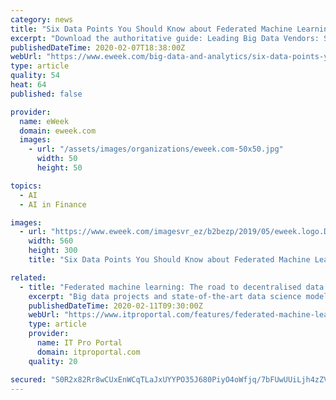 ```yaml
---
category: news
title: "Six Data Points You Should Know about Federated Machine Learning"
excerpt: "Download the authoritative guide: Leading Big Data Vendors: Solutions to Power Your Business IT decision-makers are using artificial intelligence (AI) and machine learning (ML) in big data projects and state-of-the-art data science models to obtain business objectives and efficiencies in use cases for financial services, health care ..."
publishedDateTime: 2020-02-07T18:38:00Z
webUrl: "https://www.eweek.com/big-data-and-analytics/six-data-points-you-should-know-about-federated-machine-learning"
type: article
quality: 54
heat: 64
published: false

provider:
  name: eWeek
  domain: eweek.com
  images:
    - url: "/assets/images/organizations/eweek.com-50x50.jpg"
      width: 50
      height: 50

topics:
  - AI
  - AI in Finance

images:
  - url: "https://www.eweek.com/imagesvr_ez/b2bezp/2019/05/eweek.logo.DataPoints-UPDATE_2.jpg?alias=social_image"
    width: 560
    height: 300
    title: "Six Data Points You Should Know about Federated Machine Learning"

related:
  - title: "Federated machine learning: The road to decentralised data collaboration"
    excerpt: "Big data projects and state-of-the-art data science models are using artificial intelligence (AI) and machine learning (ML) to drive innovation across financial services, healthcare, government and other sectors. Take the healthcare industry for example, which is expected to spend roughly $23 billion globally on big data analytics by 2023 ..."
    publishedDateTime: 2020-02-11T09:30:00Z
    webUrl: "https://www.itproportal.com/features/federated-machine-learning-the-road-to-decentralised-data-collaboration/"
    type: article
    provider:
      name: IT Pro Portal
      domain: itproportal.com
    quality: 20

secured: "S0R2x82Rr8wCUxEnWCqTLaJxUYYPO35J680PiyO4oWfjq/7bFUwUUiLjh4zZVKGbs2DueJ9E8fb+xU9xic8IQcJdMj+7pY0UVs8QPS2+XL0pu1h2rls42lIj7Cy+ZIl/lHyoQXGFeo3/1WlVlzWJ78ZaZ1ePo1BPOsOUqAm39Gs9WyZ8d6C/WSmesAEz33gkVIWYfsbwJCZjTmRW+FsuZ/bvxx9mQI1yeZo6mGb3Jrz80BpEnOmvElklUpS6wRzvqP9PArR73dZ3nFOoJvGutPsASrLD6FZ1IcbDwfRzfRhH/ahsrWp54xDowMulkKJx;688v0q6IDlvl9QeLKukRug=="
---
```


